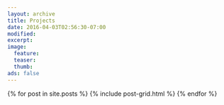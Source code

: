 ```yaml
---
layout: archive
title: Projects
date: 2016-04-03T02:56:30-07:00
modified:
excerpt:
image:
  feature:
  teaser:
  thumb:
ads: false
---
```

<div class="tiles">
{% for post in site.posts %}
	{% include post-grid.html %}
{% endfor %}
</div><!-- /.tiles -->
